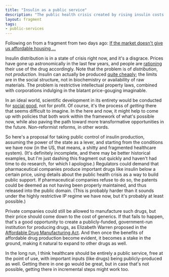 ```yaml
---
title: "Insulin as a public service"
description: "The public health crisis created by rising insulin costs is a strong argument for public provision of important drugs. This could actually be achieveable."
layout: fragment
tags:
- public-services
---
```


Following on from a fragment from two days ago: [If the market doesn't give us affordable housing ...](/posts/fragments-101)

Insulin distribution is in a state of crisis right now, and it's a disgrace. Prices have gone up astronomically in the last few years, and people are [rationing](https://www.npr.org/sections/health-shots/2018/09/01/641615877/insulins-high-cost-leads-to-lethal-rationing) their use of the drug accordingly. Note that the problem is of _distribution_, not _production_. Insulin can actually be produced [quite cheaply](https://www.businessinsider.com/insulin-prices-could-be-much-lower-and-drug-makers-would-still-make-healthy-profits-2018-9); the limits are in the social structure, not in biochemistry or availability of raw materials. The problem is restrictive intellectual property laws, combined with corporations indulging in the blatant price-gouging imaginable.

In an ideal world, scientific development in its entirety would be conducted for [social good](https://scienceforthepeople.org/), not for profit. Of course, it's the process of _getting_ there that seems difficult to imagine. In the here and now, it might help to come up with policies that both work within the framework of what's possible now, while also paving the path toward more transformative opportunities in the future. Non-reformist reforms, in other words.

So here's a proposal for taking public control of insulin production, assuming the power of the state as a lever, and starting from the conditions we have now (in the US, that means, a shitty and fragmented healthcare system). (It's definitely incomplete, and there may be better historical examples, but I'm just dashing this fragment out quickly and haven't had time to do research, for which I apologise.) Regulators could demand that pharmaceutical companies produce important drugs like insulin below a certain price, using details about the public health crisis as a way to build public support. If pharmaceutical companies refuse to do so, the patents could be deemed as not having been properly maintained, and thus released into the public domain. (This is probably harder than it sounds under the highly restrictive IP regime we have now, but it's probably at least possible.)

Private companies could still be allowed to manufacture such drugs, but their price should come down to the cost of generics. If that fails to happen, that's a good opportunity to create a publicly-funded, government-run institution for producing drugs, as Elizabeth Warren proposed in the [Affordable Drug Manufacturing Act](https://www.warren.senate.gov/newsroom/press-releases/warren-schakowsky-introduce-bicameral-legislation-to-radically-reduce-drug-prices-through-public-manufacturing-of-prescription-drugs). And then once the benefits of affordable drug production become evident, it becomes a stake in the ground, making it natural to expand to other drugs as well.

In the long run, I think healthcare should be entirely a public service, free at the point of use, with important inputs (like drugs) being publicly-produced as well. Getting there in one go would be great, but in case that's not possible, getting there in incremental steps might work too.
